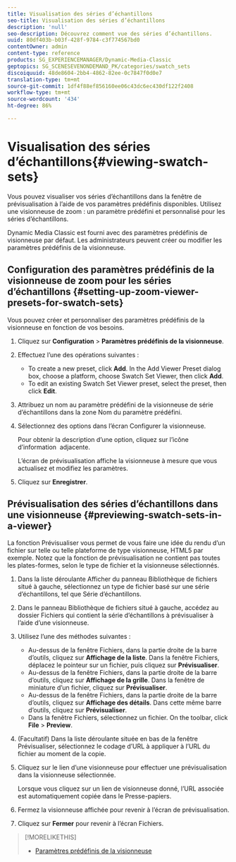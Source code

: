 ```yaml
---
title: Visualisation des séries d’échantillons
seo-title: Visualisation des séries d’échantillons
description: 'null'
seo-description: Découvrez comment vue des séries d’échantillons.
uuid: 80df403b-b03f-428f-9784-c3f774567bd0
contentOwner: admin
content-type: reference
products: SG_EXPERIENCEMANAGER/Dynamic-Media-Classic
geptopics: SG_SCENESEVENONDEMAND_PK/categories/swatch_sets
discoiquuid: 48de8604-2bb4-4862-82ee-0c7847f0d0e7
translation-type: tm+mt
source-git-commit: 1df4f88ef856160ee06c43dc6ec430df122f2408
workflow-type: tm+mt
source-wordcount: '434'
ht-degree: 86%

---
```



# Visualisation des séries d’échantillons{#viewing-swatch-sets}

Vous pouvez visualiser vos séries d’échantillons dans la fenêtre de prévisualisation à l’aide de vos paramètres prédéfinis disponibles. Utilisez une visionneuse de zoom : un paramètre prédéfini et personnalisé pour les séries d’échantillons.

Dynamic Media Classic est fourni avec des paramètres prédéfinis de visionneuse par défaut. Les administrateurs peuvent créer ou modifier les paramètres prédéfinis de la visionneuse.

## Configuration des paramètres prédéfinis de la visionneuse de zoom pour les séries d’échantillons {#setting-up-zoom-viewer-presets-for-swatch-sets}

Vous pouvez créer et personnaliser des paramètres prédéfinis de la visionneuse en fonction de vos besoins.

1. Cliquez sur **Configuration** > **Paramètres prédéfinis de la visionneuse**.
1. Effectuez l’une des opérations suivantes :

   * To create a new preset, click **Add**. In the Add Viewer Preset dialog box, choose a platform, choose Swatch Set Viewer, then click **Add**.
   * To edit an existing Swatch Set Viewer preset, select the preset, then click **Edit**.

1. Attribuez un nom au paramètre prédéfini de la visionneuse de série d’échantillons dans la zone Nom du paramètre prédéfini.
1. Sélectionnez des options dans l’écran Configurer la visionneuse.

   Pour obtenir la description d’une option, cliquez sur l’icône d’information  adjacente.

   L’écran de prévisualisation affiche la visionneuse à mesure que vous actualisez et modifiez les paramètres.

1. Cliquez sur **Enregistrer**.

## Prévisualisation des séries d’échantillons dans une visionneuse {#previewing-swatch-sets-in-a-viewer}

La fonction Prévisualiser vous permet de vous faire une idée du rendu d’un fichier sur telle ou telle plateforme de type visionneuse, HTML5 par exemple. Notez que la fonction de prévisualisation ne contient pas toutes les plates-formes, selon le type de fichier et la visionneuse sélectionnés.

1. Dans la liste déroulante Afficher du panneau Bibliothèque de fichiers situé à gauche, sélectionnez un type de fichier basé sur une série d’échantillons, tel que Série d’échantillons.
1. Dans le panneau Bibliothèque de fichiers situé à gauche, accédez au dossier Fichiers qui contient la série d’échantillons à prévisualiser à l’aide d’une visionneuse.
1. Utilisez l’une des méthodes suivantes :

   * Au-dessus de la fenêtre Fichiers, dans la partie droite de la barre d’outils, cliquez sur **Affichage de la liste**. Dans la fenêtre Fichiers, déplacez le pointeur sur un fichier, puis cliquez sur **Prévisualiser**.
   * Au-dessus de la fenêtre Fichiers, dans la partie droite de la barre d’outils, cliquez sur **Affichage de la grille**. Dans la fenêtre de miniature d’un fichier, cliquez sur **Prévisualiser**.
   * Au-dessus de la fenêtre Fichiers, dans la partie droite de la barre d’outils, cliquez sur **Affichage des détails**. Dans cette même barre d’outils, cliquez sur **Prévisualiser**.
   * Dans la fenêtre Fichiers, sélectionnez un fichier. On the toolbar, click **File** > **Preview**.

1. (Facultatif) Dans la liste déroulante située en bas de la fenêtre Prévisualiser, sélectionnez le codage d’URL à appliquer à l’URL du fichier au moment de la copie.
1. Cliquez sur le lien d’une visionneuse pour effectuer une prévisualisation dans la visionneuse sélectionnée.

   Lorsque vous cliquez sur un lien de visionneuse donné, l’URL associée est automatiquement copiée dans le Presse-papiers.

1. Fermez la visionneuse affichée pour revenir à l’écran de prévisualisation.
1. Cliquez sur **Fermer** pour revenir à l’écran Fichiers.

>[!MORELIKETHIS]
>
>* [Paramètres prédéfinis de la visionneuse](application-setup.md#viewer_presets)

